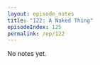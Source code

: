 ```yaml
---
layout: episode_notes
title: "122: A Naked Thing"
episodeIndex: 125
permalink: /ep/122
---
```

No notes yet.
